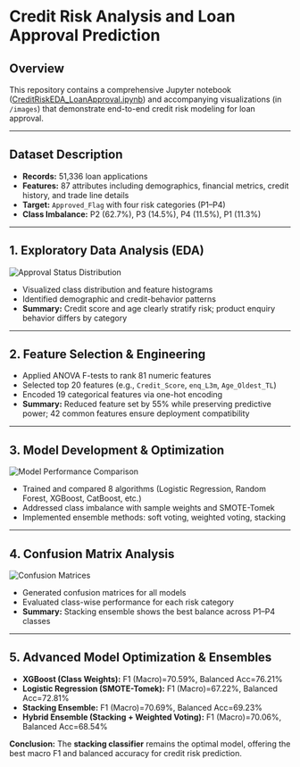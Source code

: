 # Credit Risk Analysis and Loan Approval Prediction

## Overview

This repository contains a comprehensive Jupyter notebook ([CreditRiskEDA_LoanApproval.ipynb](https://github.com/soureshmondal/Credit_Risk_Analysis/blob/main/CreditRiskEDA_LoanApproval.ipynb)) and accompanying visualizations (in `/images`) that demonstrate end-to-end credit risk modeling for loan approval.

---

## Dataset Description

- **Records:** 51,336 loan applications  
- **Features:** 87 attributes including demographics, financial metrics, credit history, and trade line details  
- **Target:** `Approved_Flag` with four risk categories (P1–P4)  
- **Class Imbalance:** P2 (62.7%), P3 (14.5%), P4 (11.5%), P1 (11.3%)

---

## 1. Exploratory Data Analysis (EDA)

![Approval Status Distribution](https://github.com/AvrodeepPal/Credit_Risk_Analysis/raw/main/images/ApprovalStatusBoxPlot.png)

- Visualized class distribution and feature histograms  
- Identified demographic and credit-behavior patterns  
- **Summary:** Credit score and age clearly stratify risk; product enquiry behavior differs by category  

---

## 2. Feature Selection & Engineering

- Applied ANOVA F-tests to rank 81 numeric features  
- Selected top 20 features (e.g., `Credit_Score`, `enq_L3m`, `Age_Oldest_TL`)  
- Encoded 19 categorical features via one-hot encoding  
- **Summary:** Reduced feature set by 55% while preserving predictive power; 42 common features ensure deployment compatibility  

---

## 3. Model Development & Optimization

![Model Performance Comparison](https://github.com/AvrodeepPal/Credit_Risk_Analysis/raw/main/images/ModelPerformanceComparison.png)

- Trained and compared 8 algorithms (Logistic Regression, Random Forest, XGBoost, CatBoost, etc.)  
- Addressed class imbalance with sample weights and SMOTE-Tomek  
- Implemented ensemble methods: soft voting, weighted voting, stacking  

---

## 4. Confusion Matrix Analysis

![Confusion Matrices](https://github.com/AvrodeepPal/Credit_Risk_Analysis/raw/main/images/ConfusionMatrixAllModels.png)

- Generated confusion matrices for all models  
- Evaluated class-wise performance for each risk category  
- **Summary:** Stacking ensemble shows the best balance across P1–P4 classes  

---

## 5. Advanced Model Optimization & Ensembles

- **XGBoost (Class Weights):** F1 (Macro)=70.59%, Balanced Acc=76.21%  
- **Logistic Regression (SMOTE-Tomek):** F1 (Macro)=67.22%, Balanced Acc=72.81%  
- **Stacking Ensemble:** F1 (Macro)=70.69%, Balanced Acc=69.23%  
- **Hybrid Ensemble (Stacking + Weighted Voting):** F1 (Macro)=70.06%, Balanced Acc=68.54%  

**Conclusion:** The **stacking classifier** remains the optimal model, offering the best macro F1 and balanced accuracy for credit risk prediction. 
